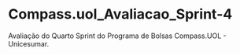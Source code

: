 # Compass.uol_Avaliacao_Sprint-4
Avaliação do Quarto Sprint do Programa de Bolsas Compass.UOL - Unicesumar.

